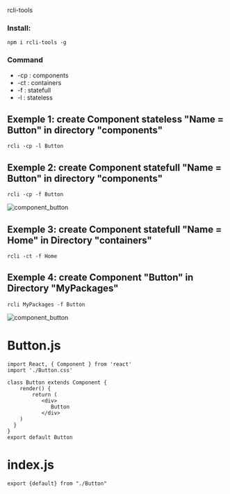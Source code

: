 rcli-tools

### Install:
`npm i rcli-tools -g`

### Command 
* -cp : components
* -ct : containers
* -f : statefull
* -l : stateless

## Exemple 1: create Component stateless "Name = Button" in directory "components"
`rcli -cp -l Button`

## Exemple 2: create Component statefull "Name = Button" in directory "components"
`rcli -cp -f Button`

![component_button](https://github.com/babakoto/rcli-tools/blob/master/button.png)

## Exemple 3: create Component statefull "Name = Home" in Directory "containers"
`rcli -ct -f Home`

## Exemple 4: create Component "Button" in Directory "MyPackages"
`rcli MyPackages -f Button`

![component_button](https://github.com/babakoto/rcli-tools/blob/master/buttonInPack.png)

# Button.js 
    import React, { Component } from 'react'
    import './Button.css'
    
    class Button extends Component {
        render() {
            return (
               <div>
                  Button
               </div>
        )
      }
    }
    export default Button
    

# index.js
    export {default} from "./Button"
 
 
